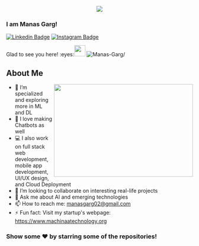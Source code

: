 <p align="center">
  <img src="https://github.com/chandrikadeb7/chandrikadeb7/blob/master/readme.gif">
</p>

### I am Manas Garg!

[![Linkedin Badge](https://img.shields.io/badge/-LinkedIn-0e76a8?style=flat-square&logo=Linkedin&logoColor=white)](https://linkedin.com/in/gargmanas)
[![Instagram Badge](https://img.shields.io/badge/-Instagram-e4405f?style=flat-square&logo=Instagram&logoColor=white)](https://instagram.com/_machinaatech/)
 
 
<p align="left"> Glad to see you here! :eyes:<img src="https://raw.githubusercontent.com/iampavangandhi/iampavangandhi/master/gifs/Hi.gif" width="30px">
<img src=https://komarev.com/ghpvc/?username=chandrikadeb7 alt=Manas-Garg/></p>

## About Me

<img align="right" height="250" width="375" alt="" src="https://raw.githubusercontent.com/iampavangandhi/iampavangandhi/master/gifs/coder.gif" />

- 🔭 I’m specialized and exploring more in ML and DL
- 🌱 I love making Chatbots as well
- 💻 I also work on full stack web development, mobile app development,<br> UI/UX design, and Cloud Deployment
- 👯 I’m looking to collaborate on interesting real-life projects
- 💬 Ask me about AI and emerging technologies
- 📫 How to reach me: manasgarg02@gmail.com
- ⚡ Fun fact: Visit my startup's webpage:<br> https://www.machinaatechnology.org


### Show some ❤️ by starring some of the repositories!
